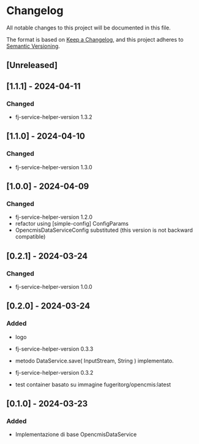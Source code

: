 # Changelog

All notable changes to this project will be documented in this file.

The format is based on [Keep a Changelog](https://keepachangelog.com/en/1.1.0/),
and this project adheres to [Semantic Versioning](https://semver.org/spec/v2.0.0.html).

## [Unreleased]

## [1.1.1] - 2024-04-11

### Changed

- fj-service-helper-version 1.3.2

## [1.1.0] - 2024-04-10

### Changed

- fj-service-helper-version 1.3.0

## [1.0.0] - 2024-04-09

### Changed

- fj-service-helper-version 1.2.0
- refactor using [simple-config] ConfigParams
- OpencmisDataServiceConfig substituted (this version is not backward compatible)

## [0.2.1] - 2024-03-24

### Changed

- fj-service-helper-version 1.0.0

## [0.2.0] - 2024-03-24

### Added

- logo

- fj-service-helper-version 0.3.3

- metodo DataService.save( InputStream, String ) implementato.
- fj-service-helper-version 0.3.2
- test container basato su immagine fugeritorg/opencmis:latest

## [0.1.0] - 2024-03-23

### Added

- Implementazione di base OpencmisDataService